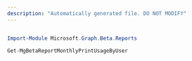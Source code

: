 ```yaml
---
description: "Automatically generated file. DO NOT MODIFY"
---
```


```powershell

Import-Module Microsoft.Graph.Beta.Reports

Get-MgBetaReportMonthlyPrintUsageByUser

```
